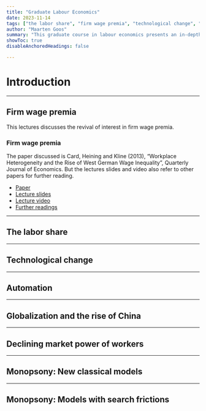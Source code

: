 ```yaml
---
title: "Graduate Labour Economics" 
date: 2023-11-14
tags: ["the labor share", "firm wage premia", "technological change", "automation", "globalization", "worker power", "monopsony"]
author: "Maarten Goos"
summary: "This graduate course in labour economics presents an in-depth overview of recent research in labour economics focussing on inequality, technological change, globalization, worker power, and monopsony. The course stresses the most recent theories as well as recent advances in empirical research designs." 
showToc: true
disableAnchoredHeadings: false

---
```


# Introduction

---

## Firm wage premia

This lectures discusses the revival of interest in firm wage premia. 

### Firm wage premia

The paper discussed is Card, Heining and Kline (2013), “Workplace Heterogeneity and the Rise of West German Wage Inequality”, Quarterly Journal of Economics. But the lectures slides and video also refer to other papers for further reading. 

+ [Paper]()
+ [Lecture slides]() 
+ [Lecture video]()
+ [Further readings](https://github.com/MaartenGoos/graduate_labor/tree/master/firm_wage_premia/papers)

---

## The labor share

---

## Technological change

---

## Automation

---

## Globalization and the rise of China

---

## Declining market power of workers

---

## Monopsony: New classical models

---

## Monopsony: Models with search frictions

